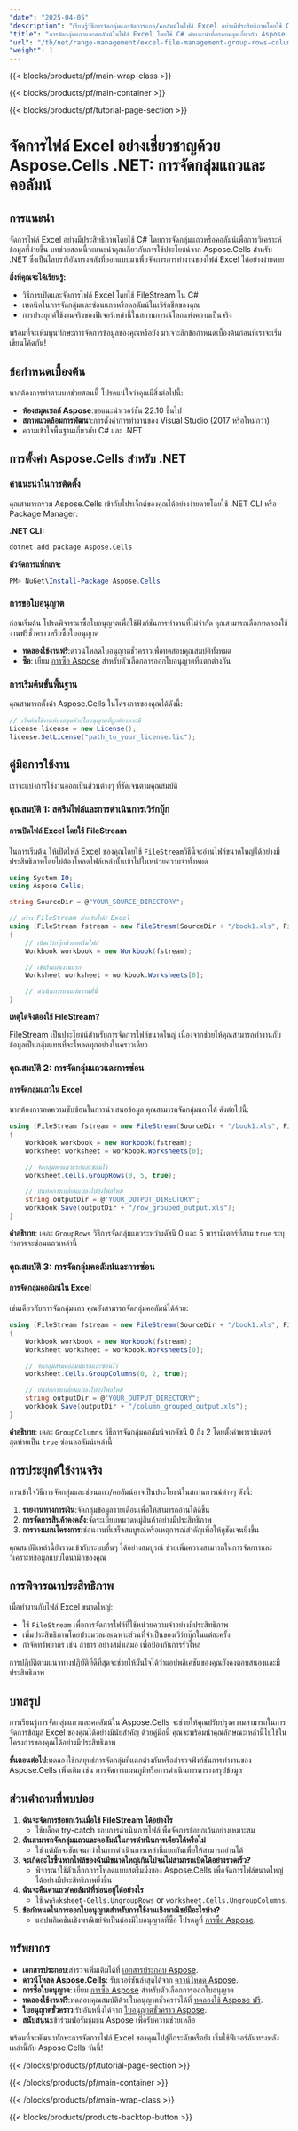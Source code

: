 ```yaml
---
"date": "2025-04-05"
"description": "เรียนรู้วิธีการจัดกลุ่มและจัดการแถว/คอลัมน์ในไฟล์ Excel อย่างมีประสิทธิภาพโดยใช้ C# กับ Aspose.Cells พัฒนาทักษะการวิเคราะห์ข้อมูลของคุณวันนี้"
"title": "การจัดกลุ่มแถวและคอลัมน์ในไฟล์ Excel โดยใช้ C# คำแนะนำที่ครอบคลุมเกี่ยวกับ Aspose.Cells"
"url": "/th/net/range-management/excel-file-management-group-rows-columns-csharp-aspose-cells/"
"weight": 1
---
```


{{< blocks/products/pf/main-wrap-class >}}

{{< blocks/products/pf/main-container >}}

{{< blocks/products/pf/tutorial-page-section >}}


# จัดการไฟล์ Excel อย่างเชี่ยวชาญด้วย Aspose.Cells .NET: การจัดกลุ่มแถวและคอลัมน์

## การแนะนำ

จัดการไฟล์ Excel อย่างมีประสิทธิภาพโดยใช้ C# โดยการจัดกลุ่มแถวหรือคอลัมน์เพื่อการวิเคราะห์ข้อมูลที่ง่ายขึ้น บทช่วยสอนนี้จะแนะนำคุณเกี่ยวกับการใช้ประโยชน์จาก Aspose.Cells สำหรับ .NET ซึ่งเป็นไลบรารีอันทรงพลังที่ออกแบบมาเพื่อจัดการการทำงานของไฟล์ Excel ได้อย่างง่ายดาย

**สิ่งที่คุณจะได้เรียนรู้:**
- วิธีการเปิดและจัดการไฟล์ Excel โดยใช้ FileStream ใน C#
- เทคนิคในการจัดกลุ่มและซ่อนแถวหรือคอลัมน์ในเวิร์กชีตของคุณ
- การประยุกต์ใช้งานจริงของฟีเจอร์เหล่านี้ในสถานการณ์โลกแห่งความเป็นจริง

พร้อมที่จะเพิ่มพูนทักษะการจัดการข้อมูลของคุณหรือยัง มาเจาะลึกข้อกำหนดเบื้องต้นก่อนที่เราจะเริ่มเขียนโค้ดกัน!

## ข้อกำหนดเบื้องต้น

หากต้องการทำตามบทช่วยสอนนี้ โปรดแน่ใจว่าคุณมีสิ่งต่อไปนี้:

- **ห้องสมุดเซลล์ Aspose**:ขอแนะนำเวอร์ชัน 22.10 ขึ้นไป
- **สภาพแวดล้อมการพัฒนา**:การตั้งค่าการทำงานของ Visual Studio (2017 หรือใหม่กว่า)
- ความเข้าใจพื้นฐานเกี่ยวกับ C# และ .NET

## การตั้งค่า Aspose.Cells สำหรับ .NET

### คำแนะนำในการติดตั้ง

คุณสามารถรวม Aspose.Cells เข้ากับโปรเจ็กต์ของคุณได้อย่างง่ายดายโดยใช้ .NET CLI หรือ Package Manager:

**.NET CLI:**
```bash
dotnet add package Aspose.Cells
```

**ตัวจัดการแพ็กเกจ:**
```powershell
PM> NuGet\Install-Package Aspose.Cells
```

### การขอใบอนุญาต

ก่อนเริ่มต้น โปรดพิจารณาซื้อใบอนุญาตเพื่อใช้ฟังก์ชันการทำงานที่ไม่จำกัด คุณสามารถเลือกทดลองใช้งานฟรีชั่วคราวหรือซื้อใบอนุญาต

- **ทดลองใช้งานฟรี**:ดาวน์โหลดใบอนุญาตชั่วคราวเพื่อทดสอบคุณสมบัติทั้งหมด
- **ซื้อ**: เยี่ยม [การซื้อ Aspose](https://purchase.aspose.com/buy) สำหรับตัวเลือกการออกใบอนุญาตที่แตกต่างกัน

### การเริ่มต้นขั้นพื้นฐาน

คุณสามารถตั้งค่า Aspose.Cells ในโครงการของคุณได้ดังนี้:

```csharp
// เริ่มต้นใช้งานห้องสมุดด้วยใบอนุญาตที่ถูกต้องหากมี
License license = new License();
license.SetLicense("path_to_your_license.lic");
```

## คู่มือการใช้งาน

เราจะแบ่งการใช้งานออกเป็นส่วนต่างๆ ที่ชัดเจนตามคุณสมบัติ

### คุณสมบัติ 1: สตรีมไฟล์และการดำเนินการเวิร์กบุ๊ก

#### การเปิดไฟล์ Excel โดยใช้ FileStream

ในการเริ่มต้น ให้เปิดไฟล์ Excel ของคุณโดยใช้ `FileStream`วิธีนี้จะอ่านไฟล์ขนาดใหญ่ได้อย่างมีประสิทธิภาพโดยไม่ต้องโหลดไฟล์เหล่านั้นเข้าไปในหน่วยความจำทั้งหมด

```csharp
using System.IO;
using Aspose.Cells;

string SourceDir = @"YOUR_SOURCE_DIRECTORY";

// สร้าง FileStream สำหรับไฟล์ Excel
using (FileStream fstream = new FileStream(SourceDir + "/book1.xls", FileMode.Open))
{
    // เปิดเวิร์กบุ๊กด้วยสตรีมไฟล์
    Workbook workbook = new Workbook(fstream);

    // เข้าถึงแผ่นงานแรก
    Worksheet worksheet = workbook.Worksheets[0];

    // ดำเนินการบนแผ่นงานที่นี่
}
```

**เหตุใดจึงต้องใช้ FileStream?**

FileStream เป็นประโยชน์สำหรับการจัดการไฟล์ขนาดใหญ่ เนื่องจากช่วยให้คุณสามารถทำงานกับข้อมูลเป็นกลุ่มแทนที่จะโหลดทุกอย่างในคราวเดียว

### คุณสมบัติ 2: การจัดกลุ่มแถวและการซ่อน

#### การจัดกลุ่มแถวใน Excel

หากต้องการลดความซับซ้อนในการนำเสนอข้อมูล คุณสามารถจัดกลุ่มแถวได้ ดังต่อไปนี้:

```csharp
using (FileStream fstream = new FileStream(SourceDir + "/book1.xls", FileMode.Open))
{
    Workbook workbook = new Workbook(fstream);
    Worksheet worksheet = workbook.Worksheets[0];

    // จัดกลุ่มหกแถวแรกและซ่อนไว้
    worksheet.Cells.GroupRows(0, 5, true);

    // บันทึกการเปลี่ยนแปลงไปยังไฟล์ใหม่
    string outputDir = @"YOUR_OUTPUT_DIRECTORY";
    workbook.Save(outputDir + "/row_grouped_output.xls");
}
```

**คำอธิบาย**: เดอะ `GroupRows` วิธีการจัดกลุ่มแถวระหว่างดัชนี 0 และ 5 พารามิเตอร์ที่สาม `true` ระบุว่าควรจะซ่อนแถวเหล่านี้

### คุณสมบัติ 3: การจัดกลุ่มคอลัมน์และการซ่อน

#### การจัดกลุ่มคอลัมน์ใน Excel

เช่นเดียวกับการจัดกลุ่มแถว คุณยังสามารถจัดกลุ่มคอลัมน์ได้ด้วย:

```csharp
using (FileStream fstream = new FileStream(SourceDir + "/book1.xls", FileMode.Open))
{
    Workbook workbook = new Workbook(fstream);
    Worksheet worksheet = workbook.Worksheets[0];

    // จัดกลุ่มสามคอลัมน์แรกและซ่อนไว้
    worksheet.Cells.GroupColumns(0, 2, true);

    // บันทึกการเปลี่ยนแปลงไปยังไฟล์ใหม่
    string outputDir = @"YOUR_OUTPUT_DIRECTORY";
    workbook.Save(outputDir + "/column_grouped_output.xls");
}
```

**คำอธิบาย**: เดอะ `GroupColumns` วิธีการจัดกลุ่มคอลัมน์จากดัชนี 0 ถึง 2 โดยตั้งค่าพารามิเตอร์สุดท้ายเป็น `true` ซ่อนคอลัมน์เหล่านี้

## การประยุกต์ใช้งานจริง

การเข้าใจวิธีการจัดกลุ่มและซ่อนแถว/คอลัมน์อาจเป็นประโยชน์ในสถานการณ์ต่างๆ ดังนี้:

1. **รายงานทางการเงิน**:จัดกลุ่มข้อมูลรายเดือนเพื่อให้สามารถอ่านได้ดีขึ้น
2. **การจัดการสินค้าคงคลัง**:จัดระเบียบหมวดหมู่สินค้าอย่างมีประสิทธิภาพ
3. **การวางแผนโครงการ**:ซ่อนงานที่เสร็จสมบูรณ์หรือเหตุการณ์สำคัญเพื่อให้ดูชัดเจนยิ่งขึ้น

คุณสมบัติเหล่านี้ยังรวมเข้ากับระบบอื่นๆ ได้อย่างสมบูรณ์ ช่วยเพิ่มความสามารถในการจัดการและวิเคราะห์ข้อมูลแบบไดนามิกของคุณ

## การพิจารณาประสิทธิภาพ

เมื่อทำงานกับไฟล์ Excel ขนาดใหญ่:
- ใช้ `FileStream` เพื่อการจัดการไฟล์ที่ใช้หน่วยความจำอย่างมีประสิทธิภาพ
- เพิ่มประสิทธิภาพโดยประมวลผลเฉพาะส่วนที่จำเป็นของเวิร์กบุ๊กในแต่ละครั้ง
- กำจัดทรัพยากร เช่น ลำธาร อย่างสม่ำเสมอ เพื่อป้องกันการรั่วไหล

การปฏิบัติตามแนวทางปฏิบัติที่ดีที่สุดจะช่วยให้มั่นใจได้ว่าแอปพลิเคชันของคุณยังคงตอบสนองและมีประสิทธิภาพ

## บทสรุป

การเรียนรู้การจัดกลุ่มแถวและคอลัมน์ใน Aspose.Cells จะช่วยให้คุณปรับปรุงความสามารถในการจัดการข้อมูล Excel ของคุณได้อย่างมีนัยสำคัญ ด้วยคู่มือนี้ คุณจะพร้อมนำคุณลักษณะเหล่านี้ไปใช้ในโครงการของคุณได้อย่างมีประสิทธิภาพ

**ขั้นตอนต่อไป**:ทดลองใช้กลยุทธ์การจัดกลุ่มที่แตกต่างกันหรือสำรวจฟังก์ชันการทำงานของ Aspose.Cells เพิ่มเติม เช่น การจัดการแผนภูมิหรือการดำเนินการตารางสรุปข้อมูล

## ส่วนคำถามที่พบบ่อย

1. **ฉันจะจัดการข้อยกเว้นเมื่อใช้ FileStream ได้อย่างไร**
   - ใช้บล็อค try-catch รอบการดำเนินการไฟล์เพื่อจัดการข้อยกเว้นอย่างเหมาะสม
2. **ฉันสามารถจัดกลุ่มแถวและคอลัมน์ในการดำเนินการเดียวได้หรือไม่**
   - ใช่ แต่มักจะชัดเจนกว่าในการดำเนินการเหล่านี้แยกกันเพื่อให้สามารถอ่านได้
3. **จะเกิดอะไรขึ้นหากไฟล์ของฉันมีขนาดใหญ่เกินไปจนไม่สามารถเปิดได้อย่างรวดเร็ว?**
   - พิจารณาใช้ตัวเลือกการโหลดแบบสตรีมมิ่งของ Aspose.Cells เพื่อจัดการไฟล์ขนาดใหญ่ได้อย่างมีประสิทธิภาพยิ่งขึ้น
4. **ฉันจะคืนค่าแถว/คอลัมน์ที่ซ่อนอยู่ได้อย่างไร** 
   - ใช้ `wหรือksheet-Cells.UngroupRows` or `worksheet.Cells.UngroupColumns`.
5. **ข้อกำหนดในการออกใบอนุญาตสำหรับการใช้งานเชิงพาณิชย์มีอะไรบ้าง?**
   - แอปพลิเคชันเชิงพาณิชย์จำเป็นต้องมีใบอนุญาตที่ซื้อ โปรดดูที่ [การซื้อ Aspose](https://purchase-aspose.com/buy).

## ทรัพยากร

- **เอกสารประกอบ**:สำรวจเพิ่มเติมได้ที่ [เอกสารประกอบ Aspose](https://reference-aspose.com/cells/net/).
- **ดาวน์โหลด Aspose.Cells**: รับเวอร์ชันล่าสุดได้จาก [ดาวน์โหลด Aspose](https://releases-aspose.com/cells/net/).
- **การซื้อใบอนุญาต**: เยี่ยม [การซื้อ Aspose](https://purchase.aspose.com/buy) สำหรับตัวเลือกการออกใบอนุญาต
- **ทดลองใช้งานฟรี**:ทดสอบคุณสมบัติด้วยใบอนุญาตชั่วคราวได้ที่ [ทดลองใช้ Aspose ฟรี](https://releases-aspose.com/cells/net/).
- **ใบอนุญาตชั่วคราว**:รับอันหนึ่งได้จาก [ใบอนุญาตชั่วคราว Aspose](https://purchase-aspose.com/temporary-license/).
- **สนับสนุน**:เข้าร่วมฟอรัมชุมชน Aspose เพื่อรับความช่วยเหลือ

พร้อมที่จะพัฒนาทักษะการจัดการไฟล์ Excel ของคุณไปสู่อีกระดับหรือยัง เริ่มใช้ฟีเจอร์อันทรงพลังเหล่านี้กับ Aspose.Cells วันนี้!

{{< /blocks/products/pf/tutorial-page-section >}}

{{< /blocks/products/pf/main-container >}}

{{< /blocks/products/pf/main-wrap-class >}}

{{< blocks/products/products-backtop-button >}}
